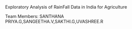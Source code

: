 Exploratory Analysis of RainFall Data in India for Agriculture

Team Members: SANTHANA PRIYA.G,SANGEETHA.V,SAKTHI.G,UVASHREE.R
